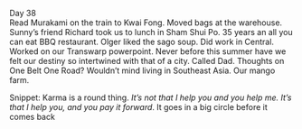 Day 38  
Read Murakami on the train to Kwai Fong. Moved bags at the warehouse. Sunny’s friend Richard took us to lunch in Sham Shui Po. 35 years an all you can eat BBQ restaurant. Olger liked the sago soup. Did work in Central. Worked on our Transwarp powerpoint. Never before this summer have we felt our destiny so intertwined with that of a city. Called Dad. Thoughts on One Belt One Road? Wouldn’t mind living in Southeast Asia. Our mango farm. 

Snippet: Karma is a round thing. *It’s not that I help you and you help me. It’s that I help you, and you pay it forward*. It goes in a big circle before it comes back
